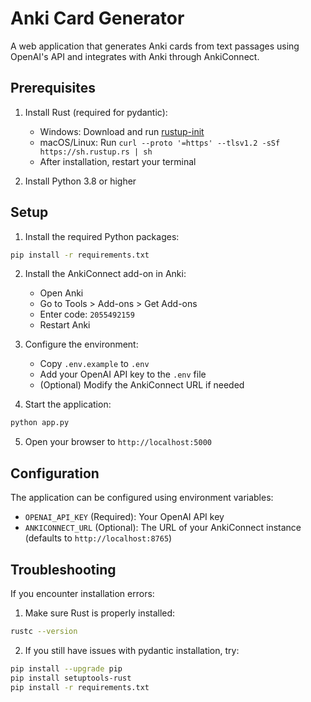 # Anki Card Generator

A web application that generates Anki cards from text passages using OpenAI's API and integrates with Anki through AnkiConnect.

## Prerequisites

1. Install Rust (required for pydantic):
   - Windows: Download and run [rustup-init](https://win.rustup.rs/)
   - macOS/Linux: Run `curl --proto '=https' --tlsv1.2 -sSf https://sh.rustup.rs | sh`
   - After installation, restart your terminal

2. Install Python 3.8 or higher

## Setup

1. Install the required Python packages:
```bash
pip install -r requirements.txt
```

2. Install the AnkiConnect add-on in Anki:
   - Open Anki
   - Go to Tools > Add-ons > Get Add-ons
   - Enter code: `2055492159`
   - Restart Anki

3. Configure the environment:
   - Copy `.env.example` to `.env`
   - Add your OpenAI API key to the `.env` file
   - (Optional) Modify the AnkiConnect URL if needed

4. Start the application:
```bash
python app.py
```

5. Open your browser to `http://localhost:5000`

## Configuration

The application can be configured using environment variables:

- `OPENAI_API_KEY` (Required): Your OpenAI API key
- `ANKICONNECT_URL` (Optional): The URL of your AnkiConnect instance (defaults to `http://localhost:8765`)

## Troubleshooting

If you encounter installation errors:

1. Make sure Rust is properly installed:
```bash
rustc --version
```

2. If you still have issues with pydantic installation, try:
```bash
pip install --upgrade pip
pip install setuptools-rust
pip install -r requirements.txt
``` 